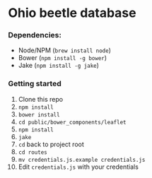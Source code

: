 # Ohio beetle database

### Dependencies:

- Node/NPM (````brew install node````)
- Bower (````npm install -g bower````)
-  Jake (````npm install -g jake````)

### Getting started
1. Clone this repo
2. ````npm install````
3. ````bower install````
4. ````cd public/bower_components/leaflet````
5. ````npm install````
6. ````jake````
7.  ````cd```` back to project root
8.  ````cd routes````
9.  ````mv credentials.js.example credentials.js````
10.  Edit ````credentials.js```` with your credentials
